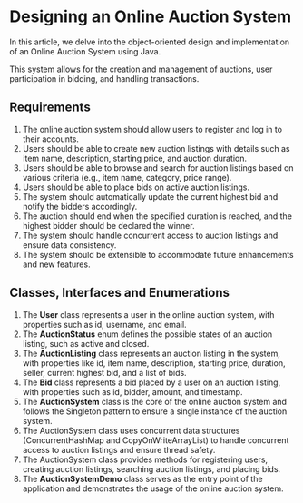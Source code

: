 # Designing an Online Auction System
In this article, we delve into the object-oriented design and implementation of an Online Auction System using Java. 

This system allows for the creation and management of auctions, user participation in bidding, and handling transactions.

## Requirements
1. The online auction system should allow users to register and log in to their accounts.
2. Users should be able to create new auction listings with details such as item name, description, starting price, and auction duration.
3. Users should be able to browse and search for auction listings based on various criteria (e.g., item name, category, price range).
4. Users should be able to place bids on active auction listings.
5. The system should automatically update the current highest bid and notify the bidders accordingly.
6. The auction should end when the specified duration is reached, and the highest bidder should be declared the winner.
7. The system should handle concurrent access to auction listings and ensure data consistency.
8. The system should be extensible to accommodate future enhancements and new features.

## Classes, Interfaces and Enumerations
1. The **User** class represents a user in the online auction system, with properties such as id, username, and email.
2. The **AuctionStatus** enum defines the possible states of an auction listing, such as active and closed.
3. The **AuctionListing** class represents an auction listing in the system, with properties like id, item name, description, starting price, duration, seller, current highest bid, and a list of bids.
4. The **Bid** class represents a bid placed by a user on an auction listing, with properties such as id, bidder, amount, and timestamp.
5. The **AuctionSystem** class is the core of the online auction system and follows the Singleton pattern to ensure a single instance of the auction system.
6. The AuctionSystem class uses concurrent data structures (ConcurrentHashMap and CopyOnWriteArrayList) to handle concurrent access to auction listings and ensure thread safety.
7. The AuctionSystem class provides methods for registering users, creating auction listings, searching auction listings, and placing bids.
8. The **AuctionSystemDemo** class serves as the entry point of the application and demonstrates the usage of the online auction system.